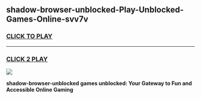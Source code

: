 
## shadow-browser-unblocked-Play-Unblocked-Games-Online-svv7v
<h3>
<a href="https://premium76.site?title=shadow-browser-unblocked&ref=25A">CLICK TO PLAY</a></h3>
<hr>

<h3>
<a href="https://premium76.site?title=shadow-browser-unblocked&ref=25A">CLICK 2 PLAY</a>
  
</h3>

<a href="https://premium76.site?title=shadow-browser-unblocked&ref=25A"><img src="https://clearcache.store/games.png"></a>


**shadow-browser-unblocked games unblocked: Your Gateway to Fun and Accessible Online Gaming**
